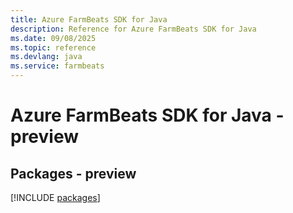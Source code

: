 ```yaml
---
title: Azure FarmBeats SDK for Java
description: Reference for Azure FarmBeats SDK for Java
ms.date: 09/08/2025
ms.topic: reference
ms.devlang: java
ms.service: farmbeats
---
```

# Azure FarmBeats SDK for Java - preview
## Packages - preview
[!INCLUDE [packages](farmbeats-index.md)]
